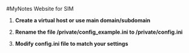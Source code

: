 #MyNotes Website for SIM

1. **Create a virtual host or use main domain/subdomain**

2. **Rename the file /private/config_example.ini to /private/config.ini**

3. **Modify config.ini file to match your settings**
